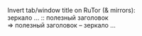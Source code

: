 ﻿Invert tab/window title on RuTor (& mirrors):
<br>зеркало … :: полезный заголовок
<br>=> полезный заголовок – зеркало …